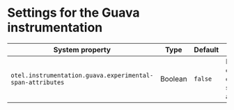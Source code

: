 # Settings for the Guava instrumentation

| System property                                           | Type    | Default | Description                                         |
| --------------------------------------------------------- | ------- | ------- | --------------------------------------------------- |
| `otel.instrumentation.guava.experimental-span-attributes` | Boolean | `false` | Enable the capture of experimental span attributes. |
